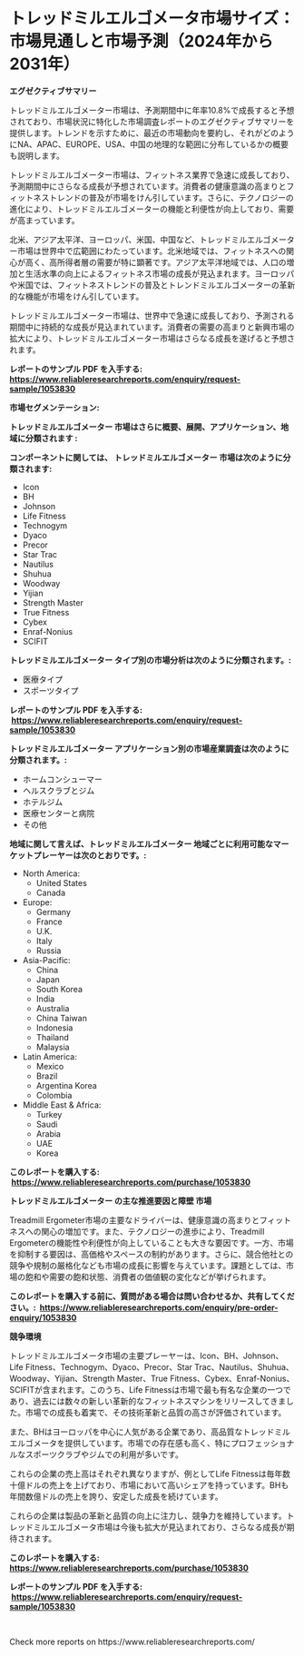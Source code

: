 <p><h1>トレッドミルエルゴメータ市場サイズ：市場見通しと市場予測（2024年から2031年）</h1></p><p><strong>エグゼクティブサマリー</strong></p>
<p><p>トレッドミルエルゴメーター市場は、予測期間中に年率10.8%で成長すると予想されており、市場状況に特化した市場調査レポートのエグゼクティブサマリーを提供します。トレンドを示すために、最近の市場動向を要約し、それがどのようにNA、APAC、EUROPE、USA、中国の地理的な範囲に分布しているかの概要も説明します。</p><p>トレッドミルエルゴメーター市場は、フィットネス業界で急速に成長しており、予測期間中にさらなる成長が予想されています。消費者の健康意識の高まりとフィットネストレンドの普及が市場をけん引しています。さらに、テクノロジーの進化により、トレッドミルエルゴメーターの機能と利便性が向上しており、需要が高まっています。</p><p>北米、アジア太平洋、ヨーロッパ、米国、中国など、トレッドミルエルゴメーター市場は世界中で広範囲にわたっています。北米地域では、フィットネスへの関心が高く、高所得者層の需要が特に顕著です。アジア太平洋地域では、人口の増加と生活水準の向上によるフィットネス市場の成長が見込まれます。ヨーロッパや米国では、フィットネストレンドの普及とトレンドミルエルゴメーターの革新的な機能が市場をけん引しています。</p><p>トレッドミルエルゴメーター市場は、世界中で急速に成長しており、予測される期間中に持続的な成長が見込まれています。消費者の需要の高まりと新興市場の拡大により、トレッドミルエルゴメーター市場はさらなる成長を遂げると予想されます。</p></p>
<p><strong>レポートのサンプル PDF を入手する: <a href="https://www.reliableresearchreports.com/enquiry/request-sample/1053830">https://www.reliableresearchreports.com/enquiry/request-sample/1053830</a></strong></p>
<p><strong>市場セグメンテーション:</strong></p>
<p><strong> トレッドミルエルゴメーター 市場はさらに概要、展開、アプリケーション、地域に分類されます :</strong></p>
<p><strong>コンポーネントに関しては、 トレッドミルエルゴメーター 市場は次のように分類されます: &nbsp;</strong></p>
<p><ul><li>Icon</li><li>BH</li><li>Johnson</li><li>Life Fitness</li><li>Technogym</li><li>Dyaco</li><li>Precor</li><li>Star Trac</li><li>Nautilus</li><li>Shuhua</li><li>Woodway</li><li>Yijian</li><li>Strength Master</li><li>True Fitness</li><li>Cybex</li><li>Enraf-Nonius</li><li>SCIFIT</li></ul></p>
<p><strong> トレッドミルエルゴメーター タイプ別の市場分析は次のように分類されます。:</strong></p>
<p><ul><li>医療タイプ</li><li>スポーツタイプ</li></ul></p>
<p><strong>レポートのサンプル PDF を入手する: &nbsp;<a href="https://www.reliableresearchreports.com/enquiry/request-sample/1053830">https://www.reliableresearchreports.com/enquiry/request-sample/1053830</a></strong></p>
<p><strong> トレッドミルエルゴメーター アプリケーション別の市場産業調査は次のように分類されます。:</strong></p>
<p><ul><li>ホームコンシューマー</li><li>ヘルスクラブとジム</li><li>ホテルジム</li><li>医療センターと病院</li><li>その他</li></ul></p>
<p><strong>地域に関して言えば、トレッドミルエルゴメーター 地域ごとに利用可能なマーケットプレーヤーは次のとおりです。:</strong></p>
<p><ul>
    <li>
        North America:
        <ul>
            <li>United States</li>
            <li>Canada</li>
        </ul>
    </li>
    <li>
        Europe:
        <ul>
            <li>Germany</li>
            <li>France</li>
            <li>U.K.</li>
            <li>Italy</li>
            <li>Russia</li>
        </ul>
    </li>
    <li>
        Asia-Pacific:
        <ul>
            <li>China</li>
            <li>Japan</li>
            <li>South Korea</li>
            <li>India</li>
            <li>Australia</li>
            <li>China Taiwan</li>
            <li>Indonesia</li>
            <li>Thailand</li>
            <li>Malaysia</li>
        </ul>
    </li>
    <li>
        Latin America:
        <ul>
            <li>Mexico</li>
            <li>Brazil</li>
            <li>Argentina Korea</li>
            <li>Colombia</li>
        </ul>
    </li>
    <li>
        Middle East & Africa:
        <ul>
            <li>Turkey</li>
            <li>Saudi</li>
            <li>Arabia</li>
            <li>UAE</li>
            <li>Korea</li>
        </ul>
    </li>
    </ul></p>
<p><strong>このレポートを購入する: &nbsp;<a href="https://www.reliableresearchreports.com/purchase/1053830">https://www.reliableresearchreports.com/purchase/1053830</a></strong></p>
<p><strong>トレッドミルエルゴメーター の主な推進要因と障壁 市場</strong></p>
<p><p>Treadmill Ergometer市場の主要なドライバーは、健康意識の高まりとフィットネスへの関心の増加です。また、テクノロジーの進歩により、Treadmill Ergometerの機能性や利便性が向上していることも大きな要因です。一方、市場を抑制する要因は、高価格やスペースの制約があります。さらに、競合他社との競争や規制の厳格化なども市場の成長に影響を与えています。課題としては、市場の飽和や需要の飽和状態、消費者の価値観の変化などが挙げられます。</p></p>
<p><strong>このレポートを購入する前に、質問がある場合は問い合わせるか、共有してください。:&nbsp; <a href="https://www.reliableresearchreports.com/enquiry/pre-order-enquiry/1053830">https://www.reliableresearchreports.com/enquiry/pre-order-enquiry/1053830</a></strong></p>
<p><strong>競争環境</strong></p>
<p><p>トレッドミルエルゴメータ市場の主要プレーヤーは、Icon、BH、Johnson、Life Fitness、Technogym、Dyaco、Precor、Star Trac、Nautilus、Shuhua、Woodway、Yijian、Strength Master、True Fitness、Cybex、Enraf-Nonius、SCIFITが含まれます。このうち、Life Fitnessは市場で最も有名な企業の一つであり、過去には数々の新しい革新的なフィットネスマシンをリリースしてきました。市場での成長も着実で、その技術革新と品質の高さが評価されています。</p><p>また、BHはヨーロッパを中心に人気がある企業であり、高品質なトレッドミルエルゴメータを提供しています。市場での存在感も高く、特にプロフェッショナルなスポーツクラブやジムでの利用が多いです。</p><p>これらの企業の売上高はそれぞれ異なりますが、例としてLife Fitnessは毎年数十億ドルの売上を上げており、市場において高いシェアを持っています。BHも年間数億ドルの売上を誇り、安定した成長を続けています。</p><p>これらの企業は製品の革新と品質の向上に注力し、競争力を維持しています。トレッドミルエルゴメータ市場は今後も拡大が見込まれており、さらなる成長が期待されます。</p></p>
<p><strong>このレポートを購入する: &nbsp; <a href="https://www.reliableresearchreports.com/purchase/1053830">https://www.reliableresearchreports.com/purchase/1053830</a></strong></p>
<p><strong>レポートのサンプル PDF を入手する: &nbsp;<a href="https://www.reliableresearchreports.com/enquiry/request-sample/1053830">https://www.reliableresearchreports.com/enquiry/request-sample/1053830</a></strong><strong></strong></p>
<p>&nbsp;</p>
<p>Check more reports on https://www.reliableresearchreports.com/</p>